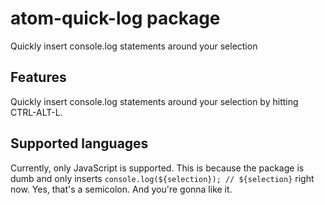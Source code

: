 # atom-quick-log package

Quickly insert console.log statements around your selection

## Features

Quickly insert console.log statements around your selection by hitting <keyboard>CTRL</keyboard>-<keyboard>ALT</keyboard>-<keyboard>L</keyboard>.

## Supported languages

Currently, only JavaScript is supported. This is because the package is dumb and only inserts `console.log(${selection}); // ${selection}` right now. Yes, that's a semicolon. And you're gonna like it.
